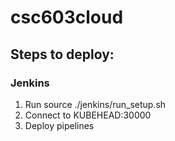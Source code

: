 # csc603cloud

## Steps to deploy:
### Jenkins
1. Run source ./jenkins/run_setup.sh
2. Connect to KUBEHEAD:30000
3. Deploy pipelines

